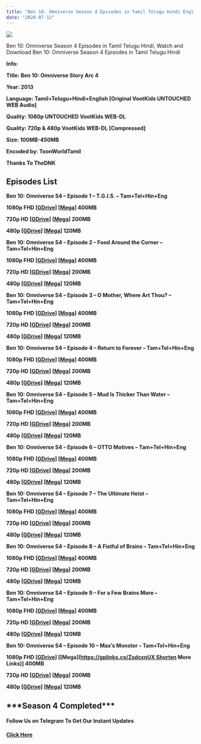 ```yaml
---
title: "Ben 10: Omniverse Season 4 Episodes in Tamil Telugu Hindi English"
date: "2020-07-12"
---
```


![](https://extraimage.com/images/2020/07/12/1021227-0-q80.jpg)

Ben 10: Omniverse Season 4 Episodes in Tamil Telugu Hindi, Watch and Download Ben 10: Omniverse Season 4 Episodes in Tamil Telugu Hindi

**Info:**

**Title: Ben 10: Omniverse Story Arc 4**

**Year: 2013**

**Language: Tamil+Telugu+Hindi+English \[Original VootKids UNTOUCHED WEB Audio\]**

**Quality: 1080p UNTOUCHED VootKids WEB-DL**

**Quality: 720p & 480p VootKids WEB-DL \[Compressed\]**

**Size: 100MB-450MB**

**Encoded by: ToonWorldTamil**

**Thanks To TheDNK**

## **Episodes List**

**Ben 10: Omniverse S4 – Episode 1 – T.G.I.S. – Tam+Tel+Hin+Eng**

**1080p FHD \[[GDrive](https://gplinks.co/HG5eEML)\] \[[Mega](https://gplinks.co/6ujIwpV)\] 400MB**

**720p HD \[[GDrive](https://gplinks.co/ytrMKzJ1)\] \[[Mega](https://gplinks.co/YK2TBXoV)\] 200MB**

**480p \[[GDrive](https://gplinks.co/5Z3N)\] \[[Mega](https://gplinks.co/FLmU0)\] 120MB**

**Ben 10: Omniverse S4 – Episode 2 – Food Around the Corner – Tam+Tel+Hin+Eng**

**1080p FHD \[[GDrive](https://gplinks.co/eybN)\] \[[Mega](https://gplinks.co/tMu6vN)\] 400MB**

**720p HD \[[GDrive](https://gplinks.co/yz6Fo0)\] \[[Mega](https://gplinks.co/qmSgQ6rS)\] 200MB**

**480p \[[GDrive](https://gplinks.co/eUFsQr)\] \[[Mega](https://gplinks.co/2zmA)\] 120MB**

**Ben 10: Omniverse S4 – Episode 3 – O Mother, Where Art Thou? – Tam+Tel+Hin+Eng**

**1080p FHD \[[GDrive](https://gplinks.co/ZwiCK)\] \[[Mega](https://gplinks.co/rrOBZv)\] 400MB**

**720p HD \[[GDrive](https://gplinks.co/rMpMIX3z)\] \[[Mega](https://gplinks.co/7j0i)\] 200MB**

**480p \[[GDrive](https://gplinks.co/5X3ChV)\] \[[Mega](https://gplinks.co/FgmAIeJ)\] 120MB**

**Ben 10: Omniverse S4 – Episode 4 – Return to Forever – Tam+Tel+Hin+Eng**

**1080p FHD \[[GDrive](https://gplinks.co/WdESG)\] \[[Mega](https://gplinks.co/HLw2A)\] 400MB**

**720p HD \[[GDrive](https://gplinks.co/SO6abEu)\] \[[Mega](https://gplinks.co/XaQwCN)\] 200MB**

**480p \[[GDrive](https://gplinks.co/WQm5IWw)\] \[[Mega](https://gplinks.co/IwDNMDk)\] 120MB**

**Ben 10: Omniverse S4 – Episode 5 – Mud Is Thicker Than Water – Tam+Tel+Hin+Eng**

**1080p FHD \[[GDrive](https://gplinks.co/iivi)\] \[[Mega](https://gplinks.co/hfSv)\] 400MB**

**720p HD \[[GDrive](https://gplinks.co/CV9Unrq)\] \[[Mega](https://gplinks.co/wu1kzfxk)\] 200MB**

**480p \[[GDrive](https://gplinks.co/azaWDI)\] \[[Mega](https://gplinks.co/yLqhGFo)\] 120MB**

**Ben 10: Omniverse S4 – Episode 6 – OTTO Motives – Tam+Tel+Hin+Eng**

**1080p FHD \[[GDrive](https://gplinks.co/kjfD7)\] \[[Mega](https://gplinks.co/Tkz3)\] 400MB**

**720p HD \[[GDrive](https://gplinks.co/K9liEBqP)\] \[[Mega](https://gplinks.co/amrk43)\] 200MB**

**480p \[[GDrive](https://gplinks.co/FO2CHj)\] \[[Mega](https://gplinks.co/LIGTSx)\] 120MB**

**Ben 10: Omniverse S4 – Episode 7 – The Ultimate Heist – Tam+Tel+Hin+Eng**

**1080p FHD \[[GDrive](https://gplinks.co/EFZMtc2s)\] \[[Mega](https://gplinks.co/Rdpj97)\] 400MB**

**720p HD \[[GDrive](https://gplinks.co/q4WR)\] \[[Mega](https://gplinks.co/X31KRJ3)\] 200MB**

**480p \[[GDrive](https://gplinks.co/RSVmcjW)\] \[[Mega](https://gplinks.co/eNS2Ki1)\] 120MB**

**Ben 10: Omniverse S4 – Episode 8 – A Fistful of Brains – Tam+Tel+Hin+Eng**

**1080p FHD \[[GDrive](https://gplinks.co/9LgY8)\] \[[Mega](https://gplinks.co/Clu9rGN)\] 400MB**

**720p HD \[[GDrive](https://gplinks.co/xuRe)\] \[[Mega](https://gplinks.co/ubkFd7)\] 200MB**

**480p \[[GDrive](https://gplinks.co/jWqu8)\] \[[Mega](https://gplinks.co/vitTL)\] 120MB**

**Ben 10: Omniverse S4 – Episode 9 – For a Few Brains More – Tam+Tel+Hin+Eng**

**1080p FHD \[[GDrive](https://gplinks.co/BtBf3)\] \[[Mega](https://gplinks.co/o1Bi5R)\] 400MB**

**720p HD \[[GDrive](https://gplinks.co/8VbTU)\] \[[Mega](https://gplinks.co/Ib8u)\] 200MB**

**480p \[[GDrive](https://gplinks.co/nh6BGG)\] \[[Mega](https://gplinks.co/eAtg)\] 120MB**

**Ben 10: Omniverse S4 – Episode 10 – Max’s Monster – Tam+Tel+Hin+Eng**

**1080p FHD \[[GDrive](https://gplinks.co/z7xKQ)\] \[[Mega](https://gplinks.co/ZsdcxnUX Shorten More Links)\] 400MB**

**720p HD \[[GDrive](https://gplinks.co/fLRw15)\] \[[Mega](https://gplinks.co/PLm2xF9u)\] 200MB**

**480p \[[GDrive](https://gplinks.co/ml5OB9f)\] \[[Mega](https://gplinks.co/p9Lh)\] 120MB**

## \*\*\*Season 4 Completed\*\*\*

#### **Follow Us on Telegram To Get Our Instant Updates**

#### **[Click Here](https://t.me/joinchat/AAAAAEDdWfKBosrNxtfy-Q)**
